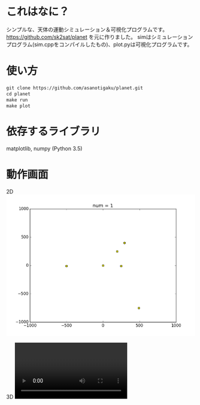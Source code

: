 # これはなに？
シンプルな、天体の運動シミュレーション＆可視化プログラムです。
https://github.com/sk2sat/planet を元に作りました。
simはシミュレーションプログラム(sim.cppをコンパイルしたもの)、plot.pyは可視化プログラムです。

# 使い方
```
git clone https://github.com/asanotigaku/planet.git
cd planet
make run
make plot
```

# 依存するライブラリ
matplotlib, numpy (Python 3.5)

# 動作画面

2D
![2D-SAMPLE](samples/2D/output_2d.gif)

3D
![3D-SAMPLE](samples/3D/out02.mp4)
